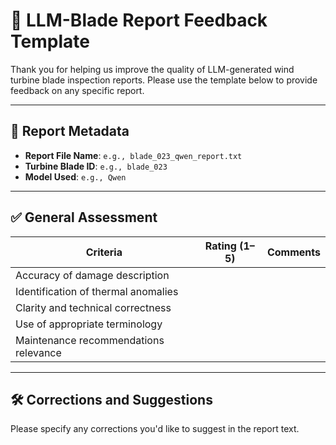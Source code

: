 # 📝 LLM-Blade Report Feedback Template

Thank you for helping us improve the quality of LLM-generated wind turbine blade inspection reports. Please use the template below to provide feedback on any specific report.

---

## 📄 Report Metadata

- **Report File Name**: `e.g., blade_023_qwen_report.txt`
- **Turbine Blade ID**: `e.g., blade_023`
- **Model Used**: `e.g., Qwen`

---

## ✅ General Assessment

| Criteria                              | Rating (1–5) | Comments                                      |
|---------------------------------------|--------------|-----------------------------------------------|
| Accuracy of damage description        |              |                                               |
| Identification of thermal anomalies  |              |                                               |
| Clarity and technical correctness     |              |                                               |
| Use of appropriate terminology        |              |                                               |
| Maintenance recommendations relevance |              |                                               |

---

## 🛠️ Corrections and Suggestions

Please specify any corrections you'd like to suggest in the report text.

